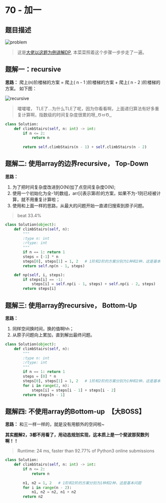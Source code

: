 # 70 - 加一

## 题目描述
![problem](images/70.png)

>这是[大佬以这题为例讲解DP](https://leetcode.com/problems/climbing-stairs/discuss/163347/Python-3000DP-or-tm), 本菜菜照着这个步骤一步步走了一遍。


## 题解一：recursive

**思路：** 爬上(n)阶楼梯的方案 = 爬上( n - 1 )阶楼梯的方案 + 爬上( n - 2 )阶楼梯的方案。 如下图：

![recursive](images/recursive.jpeg)

>嚯嚯嚯， TLE了...为什么TLE了呢，因为你看看啊，上面递归算法有好多重复计算啊，指数级的时间复杂度很累的呀,,ԾㅂԾ,,

```python
class Solution:
    def climbStairs(self, n: int) -> int:
        if n <= 2: 
            return n
        
        return self.climbStairs(n - 1) + self.climbStairs(n - 2)
```


## 题解二: 使用array的边界recursive， Top-Down
**思路：**
1. 为了把时间复杂度改进到O(N)加了点空间复杂度O(N);
2. 使用一个初始化为全-1的数组，arr[i]表示第i阶的方案，如果不为-1则已经被计算，就不用重复计算啦；
3. 使用和上面一样的思路，从最大的问题开始一直递归搜索到原子问题。

> beat 33.4%

```python
class Solution(object):
    def climbStairs(self, n):
        """
        :type n: int
        :rtype: int
        """
        if n == 1: return 1
        steps = [-1] * n
        steps[0], steps[1] = 1, 2   # 1阶和2阶的方案分别为1种和2种，这是基本问题
        return self.np(n - 1, steps)

    def np(self, i, steps):
        if steps[i] == -1:
            steps[i] = self.np(i - 1, steps) + self.np(i - 2, steps)
        return steps[i]
```


## 题解三: 使用array的recursive， Bottom-Up
**思路：**
1. 同样空间换时间，换的值啊hh；
2. 从原子问题向上累加，直到解出最终问题。

```python
class Solution(object):
    def climbStairs(self, n):
        """
        :type n: int
        :rtype: int
        """
        if n == 1: return 1
        steps = [0] * n
        steps[0], steps[1] = 1, 2   # 1阶和2阶的方案分别为1种和2种，这是基本问题
        for i in range(2, n):
            steps[i] = steps[i - 1] + steps[i - 2]
        return steps[n - 1]
```


## 题解四: 不使用array的Bottom-up　【大BOSS】

**思路：** 和三一样一样的，就是没有用额外的空间啦~

**其实题解2，3都不用看了，用动态规划实现，这本质上是一个斐波那契数列啊！！**

> Runtime: 24 ms, faster than 92.77% of Python3 online submissions

```python
class Solution:
    def climbStairs(self, n: int) -> int:
        if n <= 2: 
            return n
        
        n1, n2 = 1, 2   # 1阶和2阶的方案分别为1种和2种，这是基本问题
        for i in range(n - 2):
            n1, n2 = n2, n1 + n2
        return n2
```